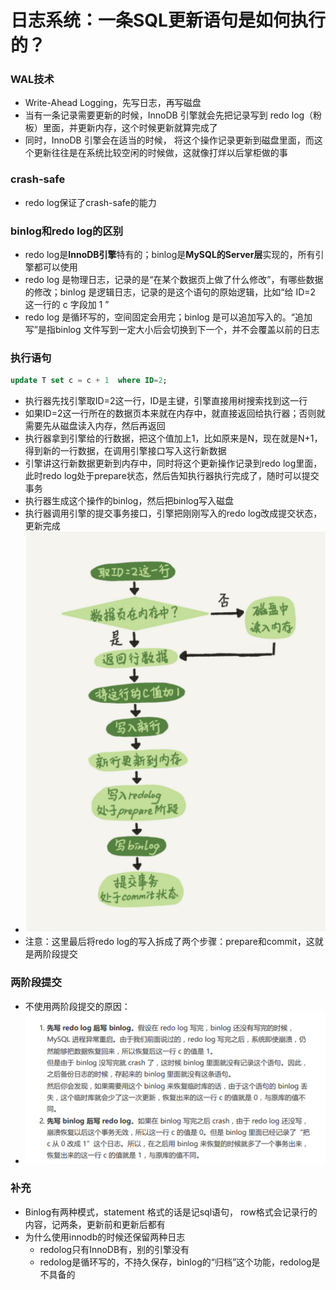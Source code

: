 # 日志系统：一条SQL更新语句是如何执行的？



### WAL技术

- Write-Ahead Logging，先写日志，再写磁盘
- 当有一条记录需要更新的时候，InnoDB 引擎就会先把记录写到 redo log（粉板）里面，并更新内存，这个时候更新就算完成了
- 同时，InnoDB 引擎会在适当的时候， 将这个操作记录更新到磁盘里面，而这个更新往往是在系统比较空闲的时候做，这就像打烊以后掌柜做的事





### crash-safe

- redo log保证了crash-safe的能力





### binlog和redo log的区别

- redo log是**InnoDB引擎**特有的；binlog是**MySQL的Server层**实现的，所有引擎都可以使用
- redo log 是物理日志，记录的是“在某个数据页上做了什么修改”，有哪些数据的修改；binlog 是逻辑日志，记录的是这个语句的原始逻辑，比如“给 ID=2 这一行的 c 字段加 1 ”
- redo log 是循环写的，空间固定会用完；binlog 是可以追加写入的。“追加写”是指binlog 文件写到一定大小后会切换到下一个，并不会覆盖以前的日志





### 执行语句

```sql
update T set c = c + 1  where ID=2;
```

- 执行器先找引擎取ID=2这一行，ID是主键，引擎直接用树搜索找到这一行
- 如果ID=2这一行所在的数据页本来就在内存中，就直接返回给执行器；否则就需要先从磁盘读入内存，然后再返回
- 执行器拿到引擎给的行数据，把这个值加上1，比如原来是N，现在就是N+1，得到新的一行数据，在调用引擎接口写入这行新数据
- 引擎讲这行新数据更新到内存中，同时将这个更新操作记录到redo log里面，此时redo log处于prepare状态，然后告知执行器执行完成了，随时可以提交事务
- 执行器生成这个操作的binlog，然后把binlog写入磁盘
- 执行器调用引擎的提交事务接口，引擎把刚刚写入的redo log改成提交状态，更新完成
- <img src="images/update语句执行流程.png" style="zoom:150%;" />
- 注意：这里最后将redo log的写入拆成了两个步骤：prepare和commit，这就是两阶段提交





### 两阶段提交

- 不使用两阶段提交的原因：
- <img src="images/两阶段提交.png" style="zoom:150%;" />





### 补充

- Binlog有两种模式，statement 格式的话是记sql语句， row格式会记录行的内容，记两条，更新前和更新后都有
- 为什么使用innodb的时候还保留两种日志
  - redolog只有InnoDB有，别的引擎没有
  - redolog是循环写的，不持久保存，binlog的“归档”这个功能，redolog是不具备的